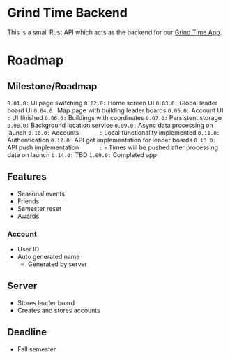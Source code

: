 # Grind Time Backend

This is a small Rust API which acts as the backend for our [Grind Time App](https://github.com/LakeLava/Grind-Time).

# Roadmap

## Milestone/Roadmap

`0.01.0:` UI page switching
`0.02.0:` Home screen UI
`0.03.0:` Global leader board UI
`0.04.0:` Map page with building leader boards
`0.05.0:` Account UI
`      :` UI finished
`0.06.0:` Buildings with coordinates
`0.07.0:` Persistent storage
`0.08.0:` Background location service
`0.09.0:` Async data processing on launch
`0.10.0:` Accounts
`      :` Local functionality implemented
`0.11.0:` Authentication
`0.12.0:` API get implementation for leader boards
`0.13.0:` API push implementation
`      :` - Times will be pushed after processing data on launch
`0.14.0:` TBD
`1.00.0:` Completed app

## Features
- Seasonal events
- Friends
- Semester reset
- Awards

### Account
- User ID
- Auto generated name
	- Generated by server

## Server
- Stores leader board
- Creates and stores accounts

## Deadline
- Fall semester
